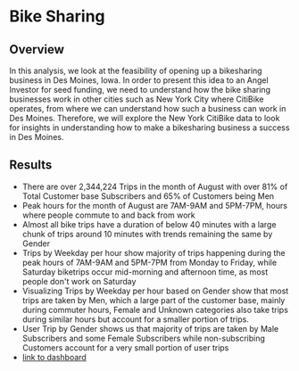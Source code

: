 # Bike Sharing

## Overview 
In this analysis, we look at the feasibility of opening up a bikesharing business in Des Moines, Iowa. In order to present this idea to an Angel Investor for seed funding, we need to understand how the bike sharing businesses work in other cities such as New York City where CitiBike operates, from where we can understand how such a business can work in Des Moines. Therefore, we will explore the New York CitiBike data to look for insights in understanding how to make a bikesharing business a success in Des Moines. 

## Results 
* There are over 2,344,224 Trips in the month of August with over 81% of Total Customer base Subscribers and 65% of Customers being Men
* Peak hours for the month of August are 7AM-9AM and 5PM-7PM, hours where people commute to and back from work
* Almost all bike trips have a duration of below 40 minutes with a large chunk of trips around 10 minutes with trends remaining the same by Gender
* Trips by Weekday per hour show majority of trips happening during the peak hours of 7AM-9AM and 5PM-7PM from Monday to Friday, while Saturday biketrips occur mid-morning and afternoon time, as most people don't work on Saturday
* Visualizing Trips by Weekday per hour based on Gender show that most trips are taken by Men, which a large part of the customer base, mainly during commuter hours, Female and Unknown categories also take trips during similar hours but account for a smaller portion of trips. 
* User Trip by Gender shows us that majority of trips are taken by Male Subscribers and some Female Subscribers while non-subscribing Customers account for a very small portion of user trips
* [link to dashboard]("https://public.tableau.com/app/profile/mobin.piracha/viz/NYCChallenge/NYCChallengeStory)

